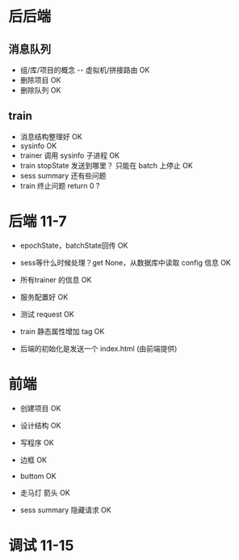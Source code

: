 

# 后后端

## 消息队列
* 组/库/项目的概念 -- 虚拟机/拼接路由 OK
* 删除项目 OK
* 删除队列 OK

## train
* 消息结构整理好 OK
* sysinfo OK
* trainer 调用 sysinfo 子进程 OK
* train stopState 发送到哪里？ 只能在 batch 上停止 OK
* sess summary 还有些问题
* train 终止问题 return 0 ? 




# 后端 11-7

* epochState，batchState回传 OK
* sess等什么时候处理？get None，从数据库中读取 config 信息 OK

* 所有trainer 的信息 OK
* 服务配置好 OK
* 测试 request OK

* train 静态属性增加 tag OK
* 后端的初始化是发送一个 index.html (由前端提供)


# 前端
* 创建项目 OK
* 设计结构 OK
* 写程序 OK

* 边框 OK
* buttom OK
* 走马灯 箭头 OK
* sess summary 隐藏请求 OK

# 调试 11-15

